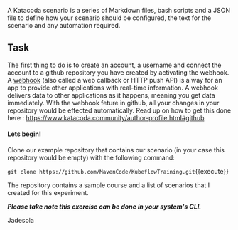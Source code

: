 A Katacoda scenario is a series of Markdown files, bash scripts and a JSON file to define how your scenario should be configured, the text for the scenario and any automation required.

## Task
The first thing to do is to create an account, a username and connect the account to a github repository you have created by activating the webhook. A [webhook](https://sendgrid.com/blog/whats-webhook/) (also called a web callback or HTTP push API) is a way for an app to provide other applications with real-time information. A webhook delivers data to other applications as it happens, meaning you get data immediately. With the webhook feture in github, all your changes in your repository would be effected automatically. Read up on how to get this done here : https://www.katacoda.community/author-profile.html#github

#### Lets begin!

Clone our example repository that contains our scenario (in your case this repository would be empty) with the following command:

`git clone https://github.com/MavenCode/KubeflowTraining.git`{{execute}}

The repository contains a sample course and a list of scenarios that I created for this experiment.

***Please take note this exercise can be done in your system's CLI.***

Jadesola
